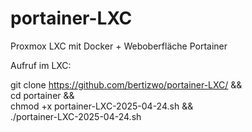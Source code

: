 # portainer-LXC
Proxmox LXC mit Docker + Weboberfläche Portainer

Aufruf im LXC:

git clone https://github.com/bertizwo/portainer-LXC/ && \
cd portainer && \
chmod +x portainer-LXC-2025-04-24.sh && \
./portainer-LXC-2025-04-24.sh
